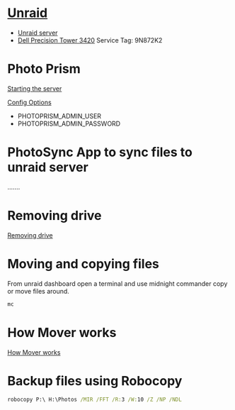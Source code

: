 # [Unraid](https://unraid.net/)

* [Unraid server](http://10.0.0.101/Dashboard)
* [Dell Precision Tower 3420](https://www.dell.com/support/home/en-nz/product-support/servicetag/0-QVZYQ1JLVjNmdnBQYnRucWN2elR4dz090/overview) Service Tag: 9N872K2

# Photo Prism

[Starting the server](https://docs.photoprism.app/getting-started/docker-compose/#step-2-start-the-server)

[Config Options](https://docs.photoprism.app/getting-started/config-options/)

* PHOTOPRISM_ADMIN_USER
* PHOTOPRISM_ADMIN_PASSWORD

# PhotoSync App to sync files to unraid server

.......

# Removing drive

[Removing drive](https://wiki.unraid.net/FAQ_remove_drive)

# Moving and copying files

From unraid dashboard open a terminal and use midnight commander copy or move files around.

```bash
mc
```

# How Mover works

[How Mover works](https://www.learningtechstuff.com/2022/08/03/fix-unraid-cache-full-and-mover-not-working/)

# Backup files using Robocopy

```cmd
robocopy P:\ H:\Photos /MIR /FFT /R:3 /W:10 /Z /NP /NDL
```